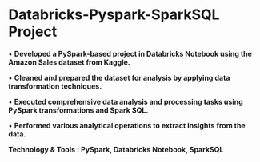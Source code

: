 # Databricks-Pyspark-SparkSQL Project
• **Developed a PySpark-based project in Databricks Notebook using the Amazon Sales dataset from Kaggle.**

• **Cleaned and prepared the dataset for analysis by applying data transformation techniques.**

• **Executed comprehensive data analysis and processing tasks using PySpark transformations and Spark SQL.**

• **Performed various analytical operations to extract insights from the data.**

**Technology & Tools : PySpark, Databricks Notebook, SparkSQL**
